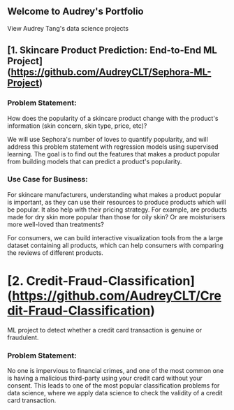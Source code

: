 ## Welcome to Audrey's Portfolio
View Audrey Tang's data science projects

## [1. Skincare Product Prediction: End-to-End ML Project] (https://github.com/AudreyCLT/Sephora-ML-Project)
### Problem Statement:
How does the popularity of a skincare product change with the product's information (skin concern, skin type, price, etc)?

We will use Sephora's number of loves to quantify popularity, and will address this problem statement with regression models using supervised learning. The goal is to find out the features that makes a product popular from building models that can predict a product's popularity.

### Use Case for Business:
For skincare manufacturers, understanding what makes a product popular is important, as they can use their resources to produce products which will be popular. It also help with their pricing strategy. For example, are products made for dry skin more popular than those for oily skin? Or are moisturisers more well-loved than treatments?

For consumers, we can build interactive visualization tools from the a large dataset containing all products, which can help consumers with comparing the reviews of different products.

# [2. Credit-Fraud-Classification] (https://github.com/AudreyCLT/Credit-Fraud-Classification)
ML project to detect whether a credit card transaction is genuine or fraudulent.

### Problem Statement:
No one is impervious to financial crimes, and one of the most common one is having a malicious third-party using your credit card without your consent.  This leads to one of the most popular classification problems for data science, where we apply data science to check the validity of a credit card transaction.
